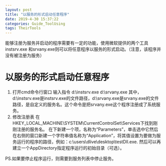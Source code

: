 ```yaml
---
layout: post
title: "以服务的形式启动任意程序"
date: 2019-4-30 15:37:22
categories: Guide_ToolUsing
tags: TheirTools
---
```


能够注册为服务并启动的程序需要有一定的功能，使用微软提供的两个工具instsrv.exe 和srvany.exe则可以将任意程序以服务的形式启动。（注意，该程序并没有被注册为服务）

# 以服务的形式启动任意程序

1. 打开cmd命令行窗口
   输入指令 d:\instsrv.exe <serviceName> d:\srvany.exe
   其中，d:\instsrv.exe是instsrv.exe的文件路径，d:\srvany.exe是srvany.exe的文件路径，<serviceName>是自定义的服务名。这个命令是把srvany.exe这个程序注册成了系统服务。
2. 修改注册表
   在HKEY_LOCAL_MACHINE\SYSTEM\CurrentControlSet\Services下找到刚刚注册的服务名<serviceName>。
   在<serviceName>下新建一个项，名称为“Parameters”，单击选中它然后在右侧的窗口新建一个字符串值名称为“Application”，将其值设置为要做为服务运行的程序的路径，例如：c:\users\dlive\desktop\testDll.exe.
   然后可以再建立一个AppDirectory指定程序运行的初始目录（可选）。

PS.如果要停止程序运行，则需要到服务列表中停止<serviceName>服务。